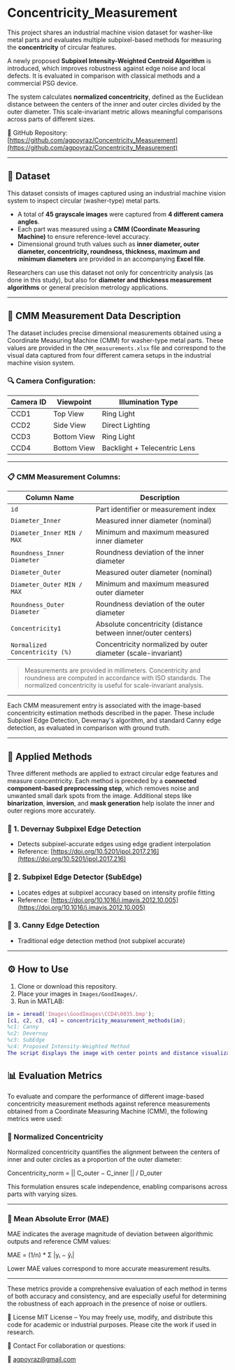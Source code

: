 # Concentricity_Measurement

This project shares an industrial machine vision dataset for washer-like metal parts and evaluates multiple subpixel-based methods for measuring the **concentricity** of circular features. 

A newly proposed **Subpixel Intensity-Weighted Centroid Algorithm** is introduced, which improves robustness against edge noise and local defects. It is evaluated in comparison with classical methods and a commercial PSG device.

The system calculates **normalized concentricity**, defined as the Euclidean distance between the centers of the inner and outer circles divided by the outer diameter. This scale-invariant metric allows meaningful comparisons across parts of different sizes.

🔗 GitHub Repository: [https://github.com/agpoyraz/Concentricity_Measurement](https://github.com/agpoyraz/Concentricity_Measurement)

---

## 📁 Dataset

This dataset consists of images captured using an industrial machine vision system to inspect circular (washer-type) metal parts.

- A total of **45 grayscale images** were captured from **4 different camera angles**.
- Each part was measured using a **CMM (Coordinate Measuring Machine)** to ensure reference-level accuracy.
- Dimensional ground truth values such as **inner diameter, outer diameter, concentricity, roundness, thickness, maximum and minimum diameters** are provided in an accompanying **Excel file**.

Researchers can use this dataset not only for concentricity analysis (as done in this study), but also for **diameter and thickness measurement algorithms** or general precision metrology applications.

---
## 📁 CMM Measurement Data Description

The dataset includes precise dimensional measurements obtained using a Coordinate Measuring Machine (CMM) for washer-type metal parts. These values are provided in the `CMM_measurements.xlsx` file and correspond to the visual data captured from four different camera setups in the industrial machine vision system.

### 🔍 Camera Configuration:

| Camera ID | Viewpoint       | Illumination Type        | 
|-----------|------------------|---------------------------|
| CCD1      | Top View         | Ring Light                |
| CCD2      | Side View        | Direct Lighting           |
| CCD3      | Bottom View      | Ring Light                |
| CCD4      | Bottom View      | Backlight + Telecentric Lens |

---

### 📋 CMM Measurement Columns:

| Column Name                       | Description                                                  |
|----------------------------------|--------------------------------------------------------------|
| `id`                             | Part identifier or measurement index                        |
| `Diameter_Inner`                 | Measured inner diameter (nominal)                           |
| `Diameter_Inner MIN / MAX`       | Minimum and maximum measured inner diameter                 |
| `Roundness_Inner Diameter`       | Roundness deviation of the inner diameter                   |
| `Diameter_Outer`                 | Measured outer diameter (nominal)                           |
| `Diameter_Outer MIN / MAX`       | Minimum and maximum measured outer diameter                 |
| `Roundness_Outer Diameter`       | Roundness deviation of the outer diameter                   |
| `Concentricity1`                 | Absolute concentricity (distance between inner/outer centers) |
| `Normalized Concentricity (%)`   | Concentricity normalized by outer diameter (scale-invariant)  |


> Measurements are provided in millimeters. Concentricity and roundness are computed in accordance with ISO standards. The normalized concentricity is useful for scale-invariant analysis.

---

Each CMM measurement entry is associated with the image-based concentricity estimation methods described in the paper. These include Subpixel Edge Detection, Devernay's algorithm, and standard Canny edge detection, as evaluated in comparison with ground truth.

---
## 🧠 Applied Methods

Three different methods are applied to extract circular edge features and measure concentricity. Each method is preceded by a **connected component-based preprocessing step**, which removes noise and unwanted small dark spots from the image. Additional steps like **binarization**, **inversion**, and **mask generation** help isolate the inner and outer regions more accurately.

### 🔸 1. Devernay Subpixel Edge Detection  
- Detects subpixel-accurate edges using edge gradient interpolation  
- Reference: [https://doi.org/10.5201/ipol.2017.216](https://doi.org/10.5201/ipol.2017.216)

### 🔸 2. Subpixel Edge Detector (SubEdge)  
- Locates edges at subpixel accuracy based on intensity profile fitting  
- Reference: [https://doi.org/10.1016/j.imavis.2012.10.005](https://doi.org/10.1016/j.imavis.2012.10.005)

### 🔸 3. Canny Edge Detection  
- Traditional edge detection method (not subpixel accurate)

---


## ⚙️ How to Use

1. Clone or download this repository.
2. Place your images in `Images/GoodImages/`.
3. Run in MATLAB:

```matlab
im = imread('Images\GoodImages\CCD4\0035.bmp');
[c1, c2, c3, c4] = concentricity_measurement_methods(im);
%c1: Canny
%c2: Devernay
%c3: SubEdge
%c4: Proposed Intensity-Weighted Method
The script displays the image with center points and distance visualizations.
```

## 📊 Evaluation Metrics

To evaluate and compare the performance of different image-based concentricity measurement methods against reference measurements obtained from a Coordinate Measuring Machine (CMM), the following metrics were used:

### 🔹 Normalized Concentricity

Normalized concentricity quantifies the alignment between the centers of inner and outer circles as a proportion of the outer diameter:

Concentricity_norm = || C_outer − C_inner || / D_outer

This formulation ensures scale independence, enabling comparisons across parts with varying sizes.

---


### 🔹 Mean Absolute Error (MAE)

MAE indicates the average magnitude of deviation between algorithmic outputs and reference CMM values:

MAE = (1/n) * Σ |yᵢ − ŷᵢ|

Lower MAE values correspond to more accurate measurement results.

---

These metrics provide a comprehensive evaluation of each method in terms of both accuracy and consistency, and are especially useful for determining the robustness of each approach in the presence of noise or outliers.

📖 License
MIT License – You may freely use, modify, and distribute this code for academic or industrial purposes. Please cite the work if used in research.

🤝 Contact
For collaboration or questions:

📧 agpoyraz@gmail.com
